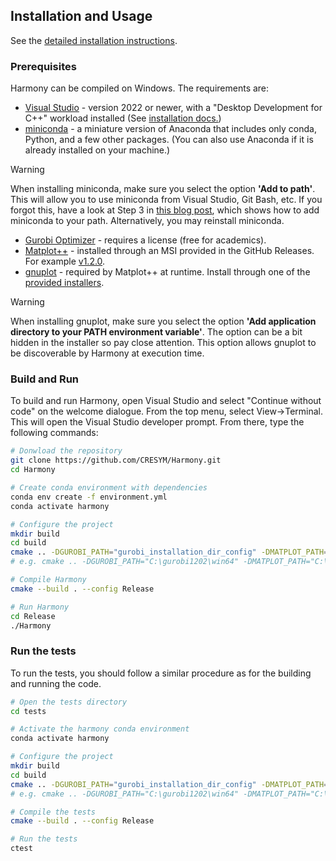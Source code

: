 ## Installation and Usage

See the [detailed installation instructions](installation.md).

### Prerequisites 
Harmony can be compiled on Windows. The requirements are:
- [Visual Studio](https://visualstudio.microsoft.com) - version 2022 or newer, with a "Desktop Development for C++" workload installed (See [installation docs.](https://learn.microsoft.com/en-us/visualstudio/install/install-visual-studio?view=vs-2022))
- [miniconda](https://www.anaconda.com/docs/getting-started/miniconda/main) - a miniature version of Anaconda that includes only conda, Python, and a few other packages. (You can also use Anaconda if it is already installed on your machine.)
  
> [!WARNING]
> When installing miniconda, make sure you select the option **'Add to path'**. This will allow you to use miniconda from Visual Studio, Git Bash, etc. If you forgot this, have a look at Step 3 in [this blog post](https://eduand-alvarez.medium.com/setting-up-anaconda-on-your-windows-pc-6e39800c1afb), which shows how to add miniconda to your path. Alternatively, you may reinstall miniconda.

- [Gurobi Optimizer](https://www.gurobi.com/downloads/gurobi-software/?_gl=1*nfc3bz*_up*MQ..*_ga*Mzk5NjUzMDE0LjE3NDk3NDM5OTU.*_ga_RTTPP25C8N*czE3NDk3NDM5OTQkbzEkZzEkdDE3NDk3NDQxMTIkajYwJGwwJGgxNzI0MDAwOTc3) - requires a license (free for academics).
- [Matplot++](https://alandefreitas.github.io/matplotplusplus/) - installed through an MSI provided in the GitHub Releases. For example [v1.2.0](https://github.com/alandefreitas/matplotplusplus/releases/tag/v1.2.0).
- [gnuplot](https://sourceforge.net/projects/gnuplot/) - required by Matplot++ at runtime. Install through one of the [provided installers](https://sourceforge.net/projects/gnuplot/files/gnuplot/).

> [!WARNING]
> When installing gnuplot, make sure you select the option **'Add application directory to your PATH environment variable'**. The option can be a bit hidden in the installer so pay close attention. This option allows gnuplot to be discoverable by Harmony at execution time. 

### Build and Run
To build and run Harmony, open Visual Studio and select "Continue without code" on the welcome dialogue. From the top menu, select View->Terminal. This will open the Visual Studio developer prompt. From there, type the following commands:

```bash
# Donwload the repository
git clone https://github.com/CRESYM/Harmony.git
cd Harmony

# Create conda environment with dependencies
conda env create -f environment.yml
conda activate harmony

# Configure the project
mkdir build
cd build
cmake .. -DGUROBI_PATH="gurobi_installation_dir_config" -DMATPLOT_PATH="matplot++_installation_dir"
# e.g. cmake .. -DGUROBI_PATH="C:\gurobi1202\win64" -DMATPLOT_PATH="C:\Program Files\Matplot++ 1.2.0"

# Compile Harmony
cmake --build . --config Release

# Run Harmony
cd Release
./Harmony
```

### Run the tests
To run the tests, you should follow a similar procedure as for the building and running the code.
```bash
# Open the tests directory
cd tests

# Activate the harmony conda environment
conda activate harmony

# Configure the project
mkdir build
cd build
cmake .. -DGUROBI_PATH="gurobi_installation_dir_config" -DMATPLOT_PATH="matplot++_installation_dir"
# e.g. cmake .. -DGUROBI_PATH="C:\gurobi1202\win64" -DMATPLOT_PATH="C:\Program Files\Matplot++ 1.2.0"

# Compile the tests
cmake --build . --config Release

# Run the tests
ctest
```